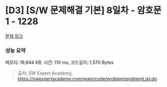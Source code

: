 # [D3] [S/W 문제해결 기본] 8일차 - 암호문1 - 1228 

[문제 링크](https://swexpertacademy.com/main/code/problem/problemDetail.do?contestProbId=AV14w-rKAHACFAYD) 

### 성능 요약

메모리: 18,844 KB, 시간: 110 ms, 코드길이: 1,570 Bytes



> 출처: SW Expert Academy, https://swexpertacademy.com/main/code/problem/problemList.do